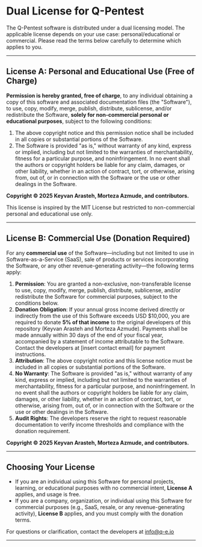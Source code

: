 # Dual License for Q-Pentest

The Q-Pentest software is distributed under a dual licensing model. The applicable license depends on your use case: personal/educational or commercial. Please read the terms below carefully to determine which applies to you.

---

## License A: Personal and Educational Use (Free of Charge)

**Permission is hereby granted, free of charge**, to any individual obtaining a copy of this software and associated documentation files (the "Software"), to use, copy, modify, merge, publish, distribute, sublicense, and/or redistribute the Software, **solely for non-commercial personal or educational purposes**, subject to the following conditions:

1. The above copyright notice and this permission notice shall be included in all copies or substantial portions of the Software.
2. The Software is provided "as is," without warranty of any kind, express or implied, including but not limited to the warranties of merchantability, fitness for a particular purpose, and noninfringement. In no event shall the authors or copyright holders be liable for any claim, damages, or other liability, whether in an action of contract, tort, or otherwise, arising from, out of, or in connection with the Software or the use or other dealings in the Software.

**Copyright © 2025 Keyvan Arasteh, Morteza Azmude, and contributors.**

This license is inspired by the MIT License but restricted to non-commercial personal and educational use only.

---

## License B: Commercial Use (Donation Required)

For any **commercial use** of the Software—including but not limited to use in Software-as-a-Service (SaaS), sale of products or services incorporating the Software, or any other revenue-generating activity—the following terms apply:

1. **Permission**: You are granted a non-exclusive, non-transferable license to use, copy, modify, merge, publish, distribute, sublicense, and/or redistribute the Software for commercial purposes, subject to the conditions below.
2. **Donation Obligation**: If your annual gross income derived directly or indirectly from the use of this Software exceeds USD $10,000, you are required to donate **5% of that income** to the original developers of this repository (Keyvan Arasteh and Morteza Azmude). Payments shall be made annually within 30 days of the end of your fiscal year, accompanied by a statement of income attributable to the Software. Contact the developers at [insert contact email] for payment instructions.
3. **Attribution**: The above copyright notice and this license notice must be included in all copies or substantial portions of the Software.
4. **No Warranty**: The Software is provided "as is," without warranty of any kind, express or implied, including but not limited to the warranties of merchantability, fitness for a particular purpose, and noninfringement. In no event shall the authors or copyright holders be liable for any claim, damages, or other liability, whether in an action of contract, tort, or otherwise, arising from, out of, or in connection with the Software or the use or other dealings in the Software.
5. **Audit Rights**: The developers reserve the right to request reasonable documentation to verify income thresholds and compliance with the donation requirement.

**Copyright © 2025 Keyvan Arasteh, Morteza Azmude, and contributors.**

---

## Choosing Your License

- If you are an individual using this Software for personal projects, learning, or educational purposes with no commercial intent, **License A** applies, and usage is free.
- If you are a company, organization, or individual using this Software for commercial purposes (e.g., SaaS, resale, or any revenue-generating activity), **License B** applies, and you must comply with the donation terms.

For questions or clarification, contact the developers at info@q-e.io

---
